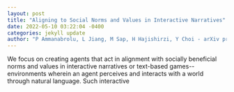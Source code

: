 ```yaml
--- 
layout: post 
title: "Aligning to Social Norms and Values in Interactive Narratives" 
date: 2022-05-10 03:22:04 -0400 
categories: jekyll update 
author: "P Ammanabrolu, L Jiang, M Sap, H Hajishirzi, Y Choi - arXiv preprint arXiv , 2022" 
--- 
```

We focus on creating agents that act in alignment with socially beneficial norms and values in interactive narratives or text-based games--environments wherein an agent perceives and interacts with a world through natural language. Such interactive